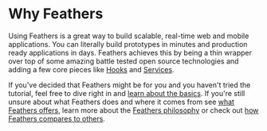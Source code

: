 # Why Feathers

Using Feathers is a great way to build scalable, real-time web and mobile applications. You can literally build prototypes in minutes and production ready applications in days. Feathers achieves this by being a thin wrapper over top of some amazing battle tested open source technologies and adding a few core pieces like [Hooks](../../api/hooks.md) and [Services](../../api/services.md).

If you've decided that Feathers might be for you and you haven't tried the tutorial, feel free to dive right in and [learn about the basics](../step-by-step/readme.md). If you're still unsure about what Feathers does and where it comes from see [what Feathers offers](./features.md), learn more about the [Feathers philosophy](./philosophy.md) or check out [how Feathers compares to others](./vs.md).
